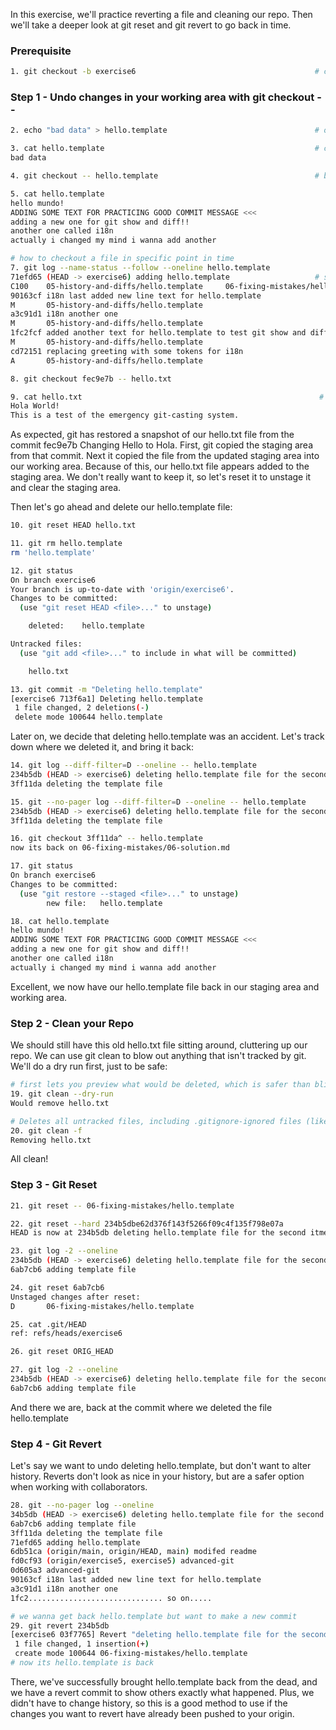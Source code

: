In this exercise, we'll practice reverting a file and cleaning our repo. Then we'll take a deeper look at git reset and git revert to go back in time.

### Prerequisite

```bash
1. git checkout -b exercise6                                        # creates a branch and switch to it
```

### Step 1 - Undo changes in your working area with git checkout -- <file>

```bash
2. echo "bad data" > hello.template                                 # overwrite the content inside

3. cat hello.template                                               # concatinate and print content inside
bad data

4. git checkout -- hello.template                                   # brings back previous commit content sindie

5. cat hello.template
hello mundo!
ADDING SOME TEXT FOR PRACTICING GOOD COMMIT MESSAGE <<<
adding a new one for git show and diff!!
another one called i18n
actually i changed my mind i wanna add another

# how to checkout a file in specific point in time
7. git log --name-status --follow --oneline hello.template
71efd65 (HEAD -> exercise6) adding hello.template                   # shows history of file
C100    05-history-and-diffs/hello.template     06-fixing-mistakes/hello.template
90163cf i18n last added new line text for hello.template
M       05-history-and-diffs/hello.template
a3c91d1 i18n another one
M       05-history-and-diffs/hello.template
1fc2fcf added another text for hello.template to test git show and diffs
M       05-history-and-diffs/hello.template
cd72151 replacing greeting with some tokens for i18n
A       05-history-and-diffs/hello.template

8. git checkout fec9e7b -- hello.txt

9. cat hello.txt                                                     # changed to previous
Hola World!
This is a test of the emergency git-casting system.
```

As expected, git has restored a snapshot of our hello.txt file from the commit fec9e7b Changing Hello to Hola. First, git copied the staging area from that commit. Next it copied the file from the updated staging area into our working area. Because of this, our hello.txt file appears added to the staging area. We don't really want to keep it, so let's reset it to unstage it and clear the staging area.

Then let's go ahead and delete our hello.template file:

```bash
10. git reset HEAD hello.txt

11. git rm hello.template
rm 'hello.template'

12. git status
On branch exercise6
Your branch is up-to-date with 'origin/exercise6'.
Changes to be committed:
  (use "git reset HEAD <file>..." to unstage)

	deleted:    hello.template

Untracked files:
  (use "git add <file>..." to include in what will be committed)

	hello.txt

13. git commit -m "Deleting hello.template"
[exercise6 713f6a1] Deleting hello.template
 1 file changed, 2 deletions(-)
 delete mode 100644 hello.template
```

Later on, we decide that deleting hello.template was an accident. Let's track down where we deleted it, and bring it back:

```bash
14. git log --diff-filter=D --oneline -- hello.template                 # searching deleted log for hello.template
234b5db (HEAD -> exercise6) deleting hello.template file for the second itme
3ff11da deleting the template file

15. git --no-pager log --diff-filter=D --oneline -- hello.template      # “Show me a compact list of commits that deleted hello.template, and print it directly to the terminal without opening less.”
234b5db (HEAD -> exercise6) deleting hello.template file for the second itme
3ff11da deleting the template file

16. git checkout 3ff11da^ -- hello.template                             # checkout out before <commit> timeline of hello.template file
now its back on 06-fixing-mistakes/06-solution.md                       # it’s like “paste this old version on top of the current one”, ready to commit if you want.

17. git status
On branch exercise6
Changes to be committed:
  (use "git restore --staged <file>..." to unstage)
        new file:   hello.template

18. cat hello.template
hello mundo!
ADDING SOME TEXT FOR PRACTICING GOOD COMMIT MESSAGE <<<
adding a new one for git show and diff!!
another one called i18n
actually i changed my mind i wanna add another
```

Excellent, we now have our hello.template file back in our staging area and working area.

### Step 2 - Clean your Repo

We should still have this old hello.txt file sitting around, cluttering up our repo. We can use git clean to blow out anything that isn't tracked by git. We'll do a dry run first, just to be safe:

```bash
# first lets you preview what would be deleted, which is safer than blindly deleting manually.
19. git clean --dry-run
Would remove hello.txt

# Deletes all untracked files, including .gitignore-ignored files (like node_modules/, *.log, etc.)
20. git clean -f
Removing hello.txt
```

All clean!

### Step 3 - Git Reset

```bash
21. git reset -- 06-fixing-mistakes/hello.template                      # unstage a file

22. git reset --hard 234b5dbe62d376f143f5266f09c4f135f798e07a
HEAD is now at 234b5db deleting hello.template file for the second itme

23. git log -2 --oneline                                                # That command is a shortcut to view the last two commits in compact form
234b5db (HEAD -> exercise6) deleting hello.template file for the second itme
6ab7cb6 adding template file

24. git reset 6ab7cb6                                                   # mixed reset on specific commit
Unstaged changes after reset:
D       06-fixing-mistakes/hello.template

25. cat .git/HEAD                                                       # see which branch we on
ref: refs/heads/exercise6

26. git reset ORIG_HEAD                                                 # bring back where it was before doing git reset 6ab7cb6

27. git log -2 --oneline                                                # we reverted it back
234b5db (HEAD -> exercise6) deleting hello.template file for the second itme
6ab7cb6 adding template file
```

And there we are, back at the commit where we deleted the file hello.template

### Step 4 - Git Revert

Let's say we want to undo deleting hello.template, but don't want to alter history. Reverts don't look as nice in your history, but are a safer option when working with collaborators.

```bash
28. git --no-pager log --oneline                                        # see all history of commits in one line
34b5db (HEAD -> exercise6) deleting hello.template file for the second itme
6ab7cb6 adding template file
3ff11da deleting the template file
71efd65 adding hello.template
6db51ca (origin/main, origin/HEAD, main) modifed readme
fd0cf93 (origin/exercise5, exercise5) advanced-git
0d605a3 advanced-git
90163cf i18n last added new line text for hello.template
a3c91d1 i18n another one
1fc2.............................. so on.....

# we wanna get back hello.template but want to make a new commit
29. git revert 234b5db
[exercise6 03f7765] Revert "deleting hello.template file for the second itme"
 1 file changed, 1 insertion(+)
 create mode 100644 06-fixing-mistakes/hello.template
# now its hello.template is back

```

There, we've successfully brought hello.template back from the dead, and we have a revert commit to show others exactly what happened. Plus, we didn't have to change history, so this is a good method to use if the changes you want to revert have already been pushed to your origin.
